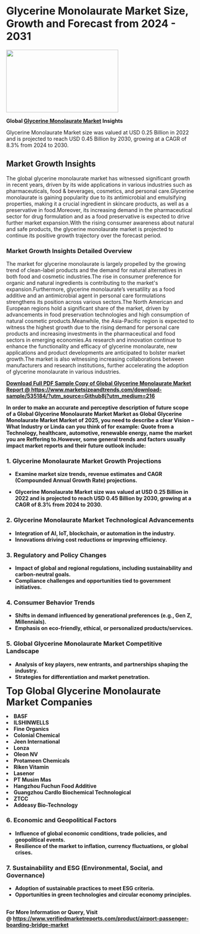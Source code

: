 <H1>Glycerine Monolaurate Market Size, Growth and Forecast from 2024 - 2031</H1><img class="aligncenter size-medium wp-image-584254" src="https://thirdeyenews.in/wp-content/uploads/2024/09/Global-Market-Research-300x168.jpeg" alt="" width="300" height="168" /><p><strong>Global&nbsp;<a href="https://www.marketsizeandtrends.com/download-sample/535184/?utm_source=Github8j?utm_medium=216">Glycerine Monolaurate Market</a> Insights</strong></p><p>Glycerine Monolaurate Market size was valued at USD 0.25 Billion in 2022 and is projected to reach USD 0.45 Billion by 2030, growing at a CAGR of 8.3% from 2024 to 2030.</p><p><h2>Market Growth Insights</h2> The global glycerine monolaurate market has witnessed significant growth in recent years, driven by its wide applications in various industries such as pharmaceuticals, food & beverages, cosmetics, and personal care.Glycerine monolaurate is gaining popularity due to its antimicrobial and emulsifying properties, making it a crucial ingredient in skincare products, as well as a preservative in food.Moreover, its increasing demand in the pharmaceutical sector for drug formulation and as a food preservative is expected to drive further market expansion.With the rising consumer awareness about natural and safe products, the glycerine monolaurate market is projected to continue its positive growth trajectory over the forecast period.<p><strong><a href="#"></a></strong></p> <h3>Market Growth Insights Detailed Overview</h3> The market for glycerine monolaurate is largely propelled by the growing trend of clean-label products and the demand for natural alternatives in both food and cosmetic industries.The rise in consumer preference for organic and natural ingredients is contributing to the market's expansion.Furthermore, glycerine monolaurate’s versatility as a food additive and an antimicrobial agent in personal care formulations strengthens its position across various sectors.The North American and European regions hold a significant share of the market, driven by advancements in food preservation technologies and high consumption of natural cosmetic products.Meanwhile, the Asia-Pacific region is expected to witness the highest growth due to the rising demand for personal care products and increasing investments in the pharmaceutical and food sectors in emerging economies.As research and innovation continue to enhance the functionality and efficacy of glycerine monolaurate, new applications and product developments are anticipated to bolster market growth.The market is also witnessing increasing collaborations between manufacturers and research institutions, further accelerating the adoption of glycerine monolaurate in various industries.<p><strong><a href="#"></p><p><span class=""><strong>Download Full PDF Sample Copy of Global Glycerine Monolaurate Market Report</strong> @ <a href="https://www.marketsizeandtrends.com/download-sample/535184/?utm_source=Github8j?utm_medium=216" target="_blank">https://www.marketsizeandtrends.com/download-sample/535184/?utm_source=Github8j?utm_medium=216</a></span></p><p>In order to make an accurate and perceptive description of future scope of a Global&nbsp;Glycerine Monolaurate Market Market as Global&nbsp;Glycerine Monolaurate Market Market of 2025, you need to describe a clear Vision &ndash; What Industry or Linda can you think of for example: Quote from a Technology, healthcare, automotive, renewable energy, name the market you are Reffering to.However, some general trends and factors usually impact market reports and their future outlook include:</p><h3>1.&nbsp;<strong>Glycerine Monolaurate Market Growth Projections</strong></h3><ul><li>Examine market size trends, revenue estimates and CAGR (Compounded Annual Growth Rate) projections.</li><li><p>Glycerine Monolaurate Market size was valued at USD 0.25 Billion in 2022 and is projected to reach USD 0.45 Billion by 2030, growing at a CAGR of 8.3% from 2024 to 2030.</p></li></ul><h3>2.&nbsp;<strong>Glycerine Monolaurate Market Technological Advancements</strong></h3><ul><li>Integration of AI, IoT, blockchain, or automation in the industry.</li><li>Innovations driving cost reductions or improving efficiency.</li></ul><h3>3.&nbsp;<strong>Regulatory and Policy Changes</strong></h3><ul><li>Impact of global and regional regulations, including sustainability and carbon-neutral goals.</li><li>Compliance challenges and opportunities tied to government initiatives.</li></ul><h3>4.&nbsp;<strong>Consumer Behavior Trends</strong></h3><ul><li>Shifts in demand influenced by generational preferences (e.g., Gen Z, Millennials).</li><li>Emphasis on eco-friendly, ethical, or personalized products/services.</li></ul><h3>5.&nbsp;<strong>Global Glycerine Monolaurate Market Competitive Landscape</strong></h3><ul><li>Analysis of key players, new entrants, and partnerships shaping the industry.</li><li>Strategies for differentiation and market penetration.</li></ul><p data-pm-slice="1 1 []"><span style="color: inherit; font-family: inherit; font-size: 25px;">Top Global Glycerine Monolaurate Market Companies</span></p><div class="" data-test-id=""><p><li>BASF</li><li> ILSHINWELLS</li><li> Fine Organics</li><li> Colonial Chemical</li><li> Jeen International</li><li> Lonza</li><li> Oleon NV</li><li> Protameen Chemicals</li><li> Riken Vitamin</li><li> Lasenor</li><li> PT Musim Mas</li><li> Hangzhou Fuchun Food Additive</li><li> Guangzhou Cardlo Biochemical Technological</li><li> ZTCC</li><li> Addeasy Bio-Technology</li></p></div><h3>6.&nbsp;<strong>Economic and Geopolitical Factors</strong></h3><ul><li>Influence of global economic conditions, trade policies, and geopolitical events.</li><li>Resilience of the market to inflation, currency fluctuations, or global crises.</li></ul><h3>7.&nbsp;<strong>Sustainability and ESG (Environmental, Social, and Governance)</strong></h3><ul><li>Adoption of sustainable practices to meet ESG criteria.</li><li>Opportunities in green technologies and circular economy principles.</li></ul><h2><strong style="font-size: 14px;">For More Information or Query, Visit @&nbsp;</strong><a style="background-color: #ffffff; font-size: 14px;" href="https://www.marketsizeandtrends.com/report/glycerine-monolaurate-market/" target="_blank">https://www.verifiedmarketreports.com/product/airport-passenger-boarding-bridge-market</a></h2>